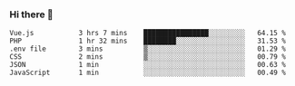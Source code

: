 ### Hi there 👋

<!--START_SECTION:waka-->

```text
Vue.js           3 hrs 7 mins    ████████████████░░░░░░░░░   64.15 %
PHP              1 hr 32 mins    ████████░░░░░░░░░░░░░░░░░   31.53 %
.env file        3 mins          ▒░░░░░░░░░░░░░░░░░░░░░░░░   01.29 %
CSS              2 mins          ▒░░░░░░░░░░░░░░░░░░░░░░░░   00.79 %
JSON             1 min           ░░░░░░░░░░░░░░░░░░░░░░░░░   00.63 %
JavaScript       1 min           ░░░░░░░░░░░░░░░░░░░░░░░░░   00.49 %
```

<!--END_SECTION:waka-->

<!--
**Jonas-VanHaeken/Jonas-VanHaeken** is a ✨ _special_ ✨ repository because its `README.md` (this file) appears on your GitHub profile.

Here are some ideas to get you started:

- 🔭 I’m currently working on ...
- 🌱 I’m currently learning ...
- 👯 I’m looking to collaborate on ...
- 🤔 I’m looking for help with ...
- 💬 Ask me about ...
- 📫 How to reach me: ...
- 😄 Pronouns: ...
- ⚡ Fun fact: ...
-->
